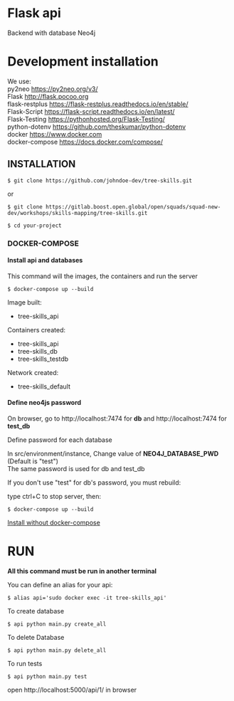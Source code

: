 # Flask api
Backend with database Neo4j
# Development installation
We use:  
py2neo  https://py2neo.org/v3/  
Flask  http://flask.pocoo.org  
flask-restplus  https://flask-restplus.readthedocs.io/en/stable/  
Flask-Script  https://flask-script.readthedocs.io/en/latest/  
Flask-Testing  https://pythonhosted.org/Flask-Testing/  
python-dotenv  https://github.com/theskumar/python-dotenv  
docker https://www.docker.com  
docker-compose https://docs.docker.com/compose/


## INSTALLATION

```
$ git clone https://github.com/johndoe-dev/tree-skills.git
```

or 

```
$ git clone https://gitlab.boost.open.global/open/squads/squad-new-dev/workshops/skills-mapping/tree-skills.git
```
```
$ cd your-project
```

### DOCKER-COMPOSE

#### Install api and databases

This command will the images, the containers and run the server
```
$ docker-compose up --build
```

Image built:  
+ tree-skills_api

Containers created:
+ tree-skills_api
+ tree-skills_db
+ tree-skills_testdb

Network created:
+ tree-skills_default

#### Define neo4js password

On browser, go to http://localhost:7474 for **db** and http://localhost:7474 for **test_db**

Define password for each database

In src/environment/instance, Change value of **NEO4J_DATABASE_PWD** (Default is "test")  
The same password is used for db and test_db


If you don't use "test" for db's password, you must rebuild:

type ctrl+C to stop server, then:

```
$ docker-compose up --build
```

[Install without docker-compose](docs/WITHOUT_DOCKER-COMPOSE.md)

# RUN

**All this command must be run in another terminal**

You can define an alias for your api:
```
$ alias api='sudo docker exec -it tree-skills_api'
```
To create database
```
$ api python main.py create_all
```
To delete Database
```
$ api python main.py delete_all
```
To run tests
```
$ api python main.py test
```

open http://localhost:5000/api/1/ in browser
